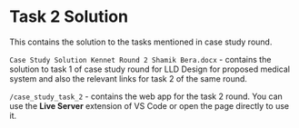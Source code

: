 # Task 2 Solution
This contains the solution to the tasks mentioned in case study round.

`Case Study Solution Kennet Round 2 Shamik Bera.docx` - contains the solution to task 1 of case study round for LLD Design for proposed medical system and also the relevant links for task 2 of the same round.

`/case_study_task_2` - contains the web app for the task 2 round. You can use the **Live Server** extension of VS Code or open the page directly to use it.
